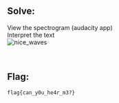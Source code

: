 ## Solve:

View the spectrogram (audacity app)
<br>
Interpret the text 
<br>
![nice_waves](https://user-images.githubusercontent.com/93029180/214378505-73a4f807-c81b-414a-9465-c821fd12ff24.png)


<br>

## Flag:

`flag{can_y0u_he4r_m3?}`
